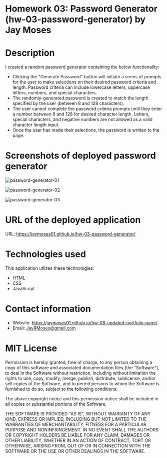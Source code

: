 # Homework 03: Password Generator (hw-03-password-generator) by Jay Moses


# Description

I created a random password generator containing the below functionality:
* Clicking the "Generate Password" button will initiate a series of prompts for the user to make selections on their desired password criteria and length. Password criteria can include lowercase letters, uppercase letters, numbers, and special characters.
* The randomly-generated password is created to match the length specified by the user (between 8 and 128 characters).
* The user cannot complete the password criteria prompts until they enter a number between 8 and 128 for desired character length. Letters, special characters, and negative numbers are not allowed as a valid character length input.
* Once the user has made their selections, the password is written to the page.


# Screenshots of deployed password generator

![password-generator-01](https://user-images.githubusercontent.com/95326705/147402719-cb50e284-28a4-4e34-8e6a-4e3f9173444b.png)

![password-generator-02](https://user-images.githubusercontent.com/95326705/147402886-b2524931-2c89-4d51-9807-398c0dc09adf.png)

![password-generator-03](https://user-images.githubusercontent.com/95326705/147402889-4fad403c-3b0e-40c9-9067-9eac251f4604.png)


# URL of the deployed application

URL: https://jaymoses01.github.io/hw-03-password-generator/


# Technologies used

This application utlizes these technologies:
* HTML
* CSS
* JavaScript


# Contact information

* Website: https://jaymoses01.github.io/hw-08-updated-portfolio-page/
* Email: JayRMoses@gmail.com


# MIT License

Permission is hereby granted, free of charge, to any person obtaining a copy
of this software and associated documentation files (the "Software"), to deal
in the Software without restriction, including without limitation the rights
to use, copy, modify, merge, publish, distribute, sublicense, and/or sell
copies of the Software, and to permit persons to whom the Software is
furnished to do so, subject to the following conditions:

The above copyright notice and this permission notice shall be included in all
copies or substantial portions of the Software.

THE SOFTWARE IS PROVIDED "AS IS", WITHOUT WARRANTY OF ANY KIND, EXPRESS OR
IMPLIED, INCLUDING BUT NOT LIMITED TO THE WARRANTIES OF MERCHANTABILITY,
FITNESS FOR A PARTICULAR PURPOSE AND NONINFRINGEMENT. IN NO EVENT SHALL THE
AUTHORS OR COPYRIGHT HOLDERS BE LIABLE FOR ANY CLAIM, DAMAGES OR OTHER
LIABILITY, WHETHER IN AN ACTION OF CONTRACT, TORT OR OTHERWISE, ARISING FROM,
OUT OF OR IN CONNECTION WITH THE SOFTWARE OR THE USE OR OTHER DEALINGS IN THE
SOFTWARE.
